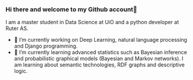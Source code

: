### Hi there and welcome to my Github account👋

I am a master student in Data Science at UiO and a python developer at Ruter AS. 

- 🔭 I’m currently working on Deep Learning, natural language processing and Django programming.
- 🌱 I’m currently learning advanced statistics such as Bayesian inference and probabilistic graphical models (Bayesian and Markov networks). I am learning about semantic technologies, RDF graphs and descriptive logic.
<!---

- 👯 I’m looking to collaborate on ...
- 🤔 I’m looking for help with ...
- 💬 Ask me about ...
- 📫 How to reach me: ...
- 😄 Pronouns: ...
- ⚡ Fun fact: ...

